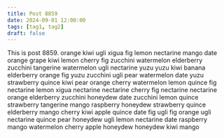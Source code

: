 ```yaml
---
title: Post 8859
date: 2024-09-01 12:00:00
tags: [tag1, tag2]
draft: false
---
```

This is post 8859.
orange
kiwi
ugli
xigua
fig
lemon
nectarine
mango
date
orange
grape
kiwi
lemon
cherry
fig
zucchini
watermelon
elderberry
zucchini
tangerine
watermelon
ugli
nectarine
yuzu
yuzu
kiwi
banana
elderberry
orange
fig
yuzu
zucchini
ugli
pear
watermelon
date
yuzu
strawberry
quince
kiwi
pear
orange
cherry
watermelon
lemon
quince
fig
nectarine
lemon
xigua
nectarine
nectarine
cherry
fig
nectarine
nectarine
orange
elderberry
zucchini
honeydew
date
zucchini
lemon
quince
strawberry
tangerine
mango
raspberry
honeydew
strawberry
quince
elderberry
mango
cherry
kiwi
apple
quince
date
fig
ugli
fig
orange
ugli
nectarine
quince
pear
honeydew
ugli
lemon
nectarine
date
raspberry
mango
watermelon
cherry
apple
honeydew
honeydew
kiwi
mango
